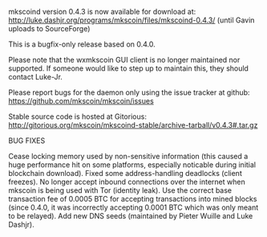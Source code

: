 mkscoind version 0.4.3 is now available for download at:
http://luke.dashjr.org/programs/mkscoin/files/mkscoind-0.4.3/ (until Gavin uploads to SourceForge)

This is a bugfix-only release based on 0.4.0.

Please note that the wxmkscoin GUI client is no longer maintained nor supported. If someone would like to step up to maintain this, they should contact Luke-Jr.

Please report bugs for the daemon only using the issue tracker at github:
https://github.com/mkscoin/mkscoin/issues

Stable source code is hosted at Gitorious:
http://gitorious.org/mkscoin/mkscoind-stable/archive-tarball/v0.4.3#.tar.gz

BUG FIXES

Cease locking memory used by non-sensitive information (this caused a huge performance hit on some platforms, especially noticable during initial blockchain download).
Fixed some address-handling deadlocks (client freezes).
No longer accept inbound connections over the internet when mkscoin is being used with Tor (identity leak).
Use the correct base transaction fee of 0.0005 BTC for accepting transactions into mined blocks (since 0.4.0, it was incorrectly accepting 0.0001 BTC which was only meant to be relayed).
Add new DNS seeds (maintained by Pieter Wuille and Luke Dashjr).


